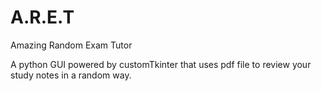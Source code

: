 # A.R.E.T
 Amazing Random Exam Tutor

A python GUI powered by customTkinter that uses pdf file to review your study notes in a random way.
